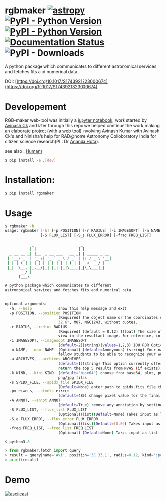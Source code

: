 # rgbmaker  [![astropy](http://img.shields.io/badge/powered%20by-AstroPy-orange.svg?style=flat)](http://www.astropy.org/)   [![PyPI - Python Version](https://img.shields.io/pypi/v/rgbmaker.svg)](https://pypi.org/project/rgbmaker/) [![PyPI - Python Version](https://img.shields.io/pypi/pyversions/rgbmaker)](https://pypi.org/project/rgbmaker/) [![Documentation Status](https://readthedocs.org/projects/rgbmaker/badge/?version=latest)](https://rgbmaker.readthedocs.io/en/latest/?badge=latest) ![PyPI - Downloads](https://img.shields.io/pypi/dm/rgbmaker)
A python package which communicates to different astronomical services and fetches fits and numerical data.

DOI: [https://doi.org/10.1017/S1743921323000674](https://doi.org/10.1017/S1743921323000674)


# Developement


RGB-maker web-tool was initially a [jupyter notebook](https://github.com/Jack3690/RADatHome), work started by [Avinash Ck](@Jack3690) and later through this repo we helped continue the work making an elaborate [project](https://github.com/avialxee/rgbmaker-web) (with a [web tool](https://radathomeindia.org/rgbmaker)) involving Avinash Kumar with Avinash Ck's and Ninisha's help for RAD@home Astronomy Colloboratory India for citizen science research(PI :  Dr [Ananda Hota](https://radathomeindia.org/anandahota)). 

see also : [Humans](humans.MD)

```bash
$ pip install -e .[dev]
```

# Installation:
```bash
$ pip install rgbmaker
```

# Usage
```bash
$ rgbmaker -h
usage: rgbmaker [-h] [-p POSITION] [-r RADIUS] [-i IMAGESOPT] [-n NAME] [-a ARCHIVES] [-k KIND] [-s SPIDX_FILE] [-px PIXELS] [-A ANNOT]
                [-S FLUX_LIST] [-S_e FLUX_ERROR] [-freq FREQ_LIST]

            _                     _             
           | |                   | |            
  _ __ __ _| |__  _ __ ___   __ _| | _____ _ __ 
 | '__/ _` | '_ \| '_ ` _ \ / _` | |/ / _ \ '__|
 | | | (_| | |_) | | | | | | (_| |   <  __/ |   
 |_|  \__, |_.__/|_| |_| |_|\__,_|_|\_\___|_|   
       __/ |                                    
      |___/                                     

A python package which communicates to different 
astronomical services and fetches fits and numerical data
        

optional arguments:
  -h, --help            show this help message and exit
  -p POSITION, --position POSITION
                        (Required) The object name or the coordinates of the object in the FK5 (J2000) system. Ex: "14 09 48.86 -03 02
                        32.6", M87, NGC1243, without quotes.
  -r RADIUS, --radius RADIUS
                        (Required) (default = 0.12) (float) The size of the image in degrees, this size will be used for the field of
                        view in the resultant image. For reference, in the night sky, the moon is about 0.52 degrees across.
  -i IMAGESOPT, --imagesopt IMAGESOPT
                        (default=2)(string)(values=1,2,3) IOU ROR Optical (option = 1) Composite Contours on DSS2R (option = 2)
  -n NAME, --name NAME  (Optional) (default=Anonymous) (string) Your name will be displayed on the image enabling mentors, professors,
                        fellow students to be able to recognize your work. Credit is important!
  -a ARCHIVES, --archives ARCHIVES
                        (default=1)(string) This option currently offers access to the NVAS image archive. Selecting this option will
                        return the top 5 results from NVAS (if exists). These can be downloaded as .imfits files
  -k KIND, --kind KIND  (default='base64') choose from base64, plot, png, jpg to show base64 of resultant image, plot on output, save
                        png/jpg files
  -s SPIDX_FILE, --spidx_file SPIDX_FILE
                        (Default=None) enter path to spidx.fits file that contains spectral index data.
  -px PIXELS, --pixels PIXELS
                        (default=480) change pixel value for the final resulatant image.
  -A ANNOT, --annot ANNOT
                        (default=True) remove any annotation by setting this to False.
  -S FLUX_LIST, --flux_list FLUX_LIST
                        (Optional)(list)(Default=None) Takes input as list for spectral index calculation.
  -S_e FLUX_ERROR, --flux_error FLUX_ERROR
                        (Optional)(list)(Default=[0,0]) Takes input as list for spectral index calculation.
  -freq FREQ_LIST, --freq_list FREQ_LIST
                        (Optional) (Default=None) Takes input as list for spectral index calculation.
```

```py
$ python3.8

> from rgbmaker.fetch import query
> result = query(name='Avi', position='3C 33.1', radius=0.12, kind='jpg')
> print(result)
```
# Demo


[![asciicast](https://asciinema.org/a/uvMgrVQBJwUCmR3C22J7qxBMA.svg)](https://asciinema.org/a/uvMgrVQBJwUCmR3C22J7qxBMA)

